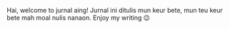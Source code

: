 Hai, welcome to jurnal aing! Jurnal ini ditulis mun keur bete, mun teu keur bete mah moal nulis nanaon.
Enjoy my writing 😉
